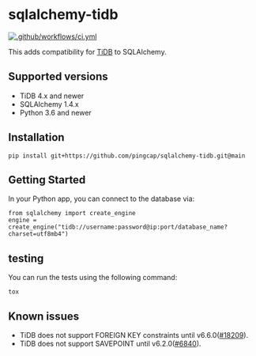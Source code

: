 # sqlalchemy-tidb

[![.github/workflows/ci.yml](https://github.com/pingcap/sqlalchemy-tidb/actions/workflows/ci.yml/badge.svg)](https://github.com/pingcap/sqlalchemy-tidb/actions/workflows/ci.yml)

This adds compatibility for [TiDB](https://github.com/pingcap/tidb) to SQLAlchemy.

## Supported versions

- TiDB 4.x and newer
- SQLAlchemy 1.4.x
- Python 3.6 and newer

## Installation

```
pip install git+https://github.com/pingcap/sqlalchemy-tidb.git@main
```

## Getting Started

In your Python app, you can connect to the database via:

```
from sqlalchemy import create_engine
engine = create_engine("tidb://username:password@ip:port/database_name?charset=utf8mb4")
```

## testing

You can run the tests using the following command:

```
tox
```

## Known issues

- TiDB does not support FOREIGN KEY constraints until v6.6.0([#18209](https://github.com/pingcap/tidb/issues/18209)).
- TiDB does not support SAVEPOINT until v6.2.0([#6840](https://github.com/pingcap/tidb/issues/6840)).